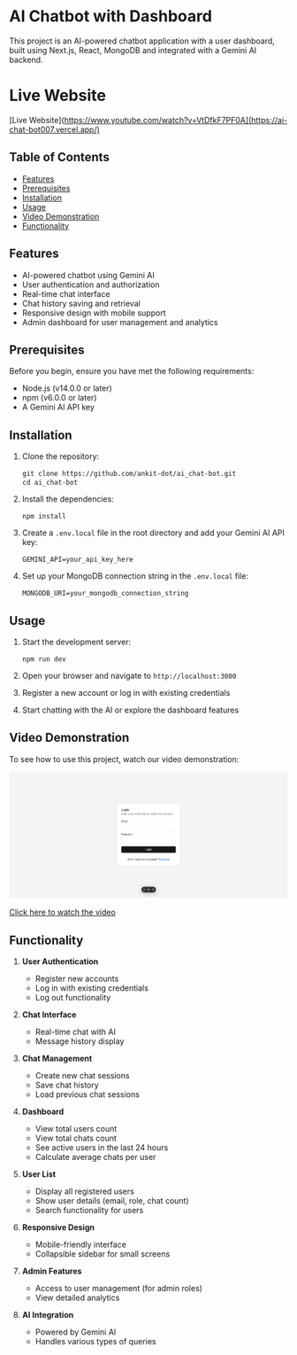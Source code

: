 # AI Chatbot with Dashboard

This project is an AI-powered chatbot application with a user dashboard, built using Next.js, React, MongoDB and integrated with a Gemini AI backend.


# Live Website
[Live Website](https://www.youtube.com/watch?v=VtDfkF7PF0A](https://ai-chat-bot007.vercel.app/)
## Table of Contents

- [Features](#features)
- [Prerequisites](#prerequisites)
- [Installation](#installation)
- [Usage](#usage)
- [Video Demonstration](#video-demonstration)
- [Functionality](#functionality)

## Features

- AI-powered chatbot using Gemini AI
- User authentication and authorization
- Real-time chat interface
- Chat history saving and retrieval
- Responsive design with mobile support
- Admin dashboard for user management and analytics

## Prerequisites

Before you begin, ensure you have met the following requirements:

- Node.js (v14.0.0 or later)
- npm (v6.0.0 or later)
- A Gemini AI API key

## Installation

1. Clone the repository:

   ```
   git clone https://github.com/ankit-dot/ai_chat-bot.git
   cd ai_chat-bot
   ```

2. Install the dependencies:

   ```
   npm install
   ```

3. Create a `.env.local` file in the root directory and add your Gemini AI API key:

   ```
   GEMINI_API=your_api_key_here
   ```

4. Set up your MongoDB connection string in the `.env.local` file:
   ```
   MONGODB_URI=your_mongodb_connection_string
   ```

## Usage

1. Start the development server:

   ```
   npm run dev
   ```

2. Open your browser and navigate to `http://localhost:3000`

3. Register a new account or log in with existing credentials

4. Start chatting with the AI or explore the dashboard features

## Video Demonstration

To see how to use this project, watch our video demonstration:

[![AI Chatbot Demo](./thumbnailPhoto.png)](https://www.youtube.com/watch?v=VtDfkF7PF0A)

[Click here to watch the video](https://www.youtube.com/watch?v=VtDfkF7PF0A)

## Functionality

1. **User Authentication**

   - Register new accounts
   - Log in with existing credentials
   - Log out functionality

2. **Chat Interface**

   - Real-time chat with AI
   - Message history display
   

3. **Chat Management**

   - Create new chat sessions
   - Save chat history
   - Load previous chat sessions

4. **Dashboard**

   - View total users count
   - View total chats count
   - See active users in the last 24 hours
   - Calculate average chats per user

5. **User List**

   - Display all registered users
   - Show user details (email, role, chat count)
   - Search functionality for users

6. **Responsive Design**

   - Mobile-friendly interface
   - Collapsible sidebar for small screens

7. **Admin Features**

   - Access to user management (for admin roles)
   - View detailed analytics

8. **AI Integration**
   - Powered by Gemini AI
   - Handles various types of queries
   
